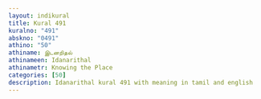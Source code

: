 ```yaml
---
layout: indikural
title: Kural 491
kuralno: "491"
abskno: "0491"
athino: "50"
athiname: இடனறிதல்
athinameen: Idanarithal
athinametr: Knowing the Place
categories: [50]
description: Idanarithal kural 491 with meaning in tamil and english 
---
```


